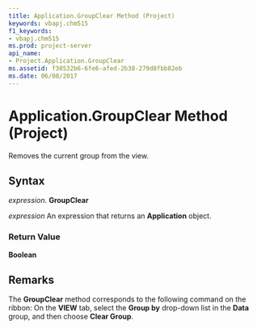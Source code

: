 ```yaml
---
title: Application.GroupClear Method (Project)
keywords: vbapj.chm515
f1_keywords:
- vbapj.chm515
ms.prod: project-server
api_name:
- Project.Application.GroupClear
ms.assetid: f30532b6-6fe6-afed-2b38-279d8fbb82eb
ms.date: 06/08/2017
---
```



# Application.GroupClear Method (Project)

Removes the current group from the view.


## Syntax

 _expression_. **GroupClear**

 _expression_ An expression that returns an **Application** object.


### Return Value

 **Boolean**


## Remarks

The **GroupClear** method corresponds to the following command on the ribbon: On the **VIEW** tab, select the **Group by** drop-down list in the **Data** group, and then choose **Clear Group**.


